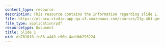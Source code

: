 ```yaml
---
content_type: resource
description: This resource contains the information regarding slide 1.
file: https://ol-ocw-studio-app-qa.s3.amazonaws.com/courses/21g-401-german-i-fall-2008/db781010fc86a449c90b4addbb293224_MIT21G_401F08_group1.pdf
file_type: application/pdf
resourcetype: Document
title: Slide 1
uid: db781010-fc86-a449-c90b-4addbb293224
---
```

